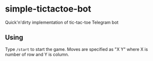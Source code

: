# simple-tictactoe-bot
Quick'n'dirty implementation of tic-tac-toe Telegram bot

## Using

Type `/start` to start the game. Moves are specified as "X Y" where X is number of row and Y is column.

